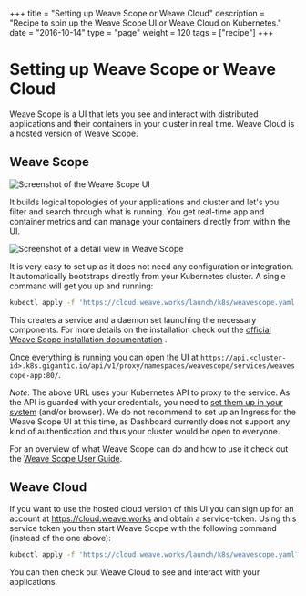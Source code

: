 +++
title = "Setting up Weave Scope or Weave Cloud"
description = "Recipe to spin up the Weave Scope UI or Weave Cloud on Kubernetes."
date = "2016-10-14"
type = "page"
weight = 120
tags = ["recipe"]
+++

# Setting up Weave Scope or Weave Cloud

Weave Scope is a UI that lets you see and interact with distributed applications and their containers in your cluster in real time. Weave Cloud is a hosted version of Weave Scope.

## Weave Scope

![Screenshot of the Weave Scope UI](/img/weave_scope_topology.png)

It builds logical topologies of your applications and cluster and let's you filter and search through what is running. You get real-time app and container metrics and can manage your containers directly from within the UI.

![Screenshot of a detail view in Weave Scope](/img/weave_scope_details.png)

It is very easy to set up as it does not need any configuration or integration. It automatically bootstraps directly from your Kubernetes cluster. A single command will get you up and running:

```bash
kubectl apply -f 'https://cloud.weave.works/launch/k8s/weavescope.yaml'
```

This creates a service and a daemon set launching the necessary components. For more details on the installation check out the [official Weave Scope installation documentation](https://www.weave.works/docs/scope/latest/installing/#k8s) .

Once everything is running you can open the UI at `https://api.<cluster-id>.k8s.gigantic.io/api/v1/proxy/namespaces/weavescope/services/weavescope-app:80/`.

*Note*: The above URL uses your Kubernetes API to proxy to the service. As the API is guarded with your credentials, you need to [set them up in your system](/guides/accessing-services-from-the-outside/) (and/or browser). We do not recommend to set up an Ingress for the Weave Scope UI at this time, as Dashboard currently does not support any kind of authentication and thus your cluster would be open to everyone.

For an overview of what Weave Scope can do and how to use it check out the [Weave Scope User Guide](https://www.weave.works/docs/scope/latest/introducing/).

## Weave Cloud

If you want to use the hosted cloud version of this UI you can sign up for an account at https://cloud.weave.works and obtain a service-token. Using this service token you then start Weave Scope with the following command (instead of the one above):

```bash
kubectl apply -f 'https://cloud.weave.works/launch/k8s/weavescope.yaml?service-token=<token>'
```

You can then check out Weave Cloud to see and interact with your applications.
